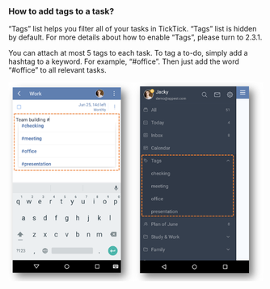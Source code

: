 ### How to add tags to a task?
“Tags” list helps you filter all of your tasks in TickTick. “Tags” list is hidden by default. For more details about how to enable “Tags”, please turn to 2.3.1.

You can attach at most 5 tags to each task. To tag a to-do, simply add a hashtag to a keyword. For example, “#office”. Then just add the word “#office” to all relevant tasks. 

![](../images/androidtag.png)



